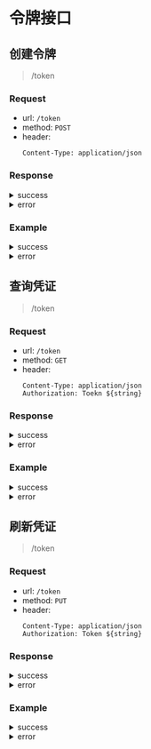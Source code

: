 # 令牌接口


## 创建令牌

> /token


### Request
 - url: `/token`
 - method: `POST`
 - header:
	```http
	Content-Type: application/json
	```

### Response

<details>
<summary>success</summary>

- status: `200`

- header:
	```http
	Content-Type: application/json
	```

- body:
	```ts
	type Body = {
		"value": string, // 令牌值
		"refresh": string, // 刷新令牌值
		"expire": string, // 过期时间
	}
	```
</details>

<details>
<summary>error</summary>

- status: `40x`
- header:
	```http
	Content-Type: application/json
	```

- body:
	```ts
	type Body = {
		"name": string, // 错误名称
		"message": string, // 错误信息
		"stack": string[] // 错误堆栈
	}
	```
</details>

### Example

<details>
<summary>success</summary>

```http
POST https://example.com/token HTTP/1.1
Content-Type: application/json

--response--------------------
HTTP/1.1 200 OK
Content-Type: application/json


{ "value": "64d9e1da6b4b0d1baebcaec3", "refresh": "64d9e1da6b4b0d1baebcaec3", "expire": "2024-01-01T00:00:00.000Z" }


```
</details>

<details>
<summary>error</summary>

```http
POST https://example.com/token HTTP/1.1
Content-Type: application/json

--response--------------------
HTTP/1.1 401 Unauthorized
Content-Type: application/json


{ "name": "Unauthorized", "message": "authentication failed", "stack": [] }


```
</details>


## 查询凭证

> /token


### Request
 - url: `/token`
 - method: `GET`
 - header:
	```http
	Content-Type: application/json
	Authorization: Toekn ${string}
	```

### Response

<details>
<summary>success</summary>

- status: `200`

- header:
	```http
	Content-Type: application/json
	```

- body:
	```ts
	type Body = {
		"expire": string, // 过期时间
		"scope": string[], // 权限范围
	}
	```
</details>

<details>
<summary>error</summary>

- status: `40x`
- header:
	```http
	Content-Type: application/json
	```

- body:
	```ts
	type Body = {
		"name": string, // 错误名称
		"message": string, // 错误信息
		"stack": string[] // 错误堆栈
	}
	```
</details>

### Example

<details>
<summary>success</summary>

```http
GET https://example.com/token HTTP/1.1
Content-Type: application/json
Authorization: Toekn 64dacec16b4b0d1baebcbf72

--response--------------------
HTTP/1.1 200 OK
Content-Type: application/json


{ "expire": "2024-01-01T00:00:00.000Z" }


```
</details>

<details>
<summary>error</summary>

```http
GET https://example.com/token HTTP/1.1
Content-Type: application/json
Authorization: Toekn 64dacec16b4b0d1baebcbf72

--response--------------------
HTTP/1.1 401 Unauthorized
Content-Type: application/json


{ "name": "Unauthorized", "message": "authentication failed", "stack": [] }


```
</details>


## 刷新凭证

> /token


### Request
 - url: `/token`
 - method: `PUT`
 - header:
	```http
	Content-Type: application/json
	Authorization: Token ${string}
	```

### Response

<details>
<summary>success</summary>

- status: `200`

- header:
	```http
	Content-Type: application/json
	```

- body:
	```ts
	type Body = {
		expire: string, // 过期时间
		refresh: string, // 刷新凭证
	}
	```
</details>

<details>
<summary>error</summary>

- status: `40x`
- header:
	```http
	Content-Type: application/json
	```

- body:
	```ts
	type Body = {
		"name": string, // 错误名称
		"message": string, // 错误信息
		"stack": string[] // 错误堆栈
	}
	```
</details>

### Example

<details>
<summary>success</summary>

```http
PUT https://example.com/token HTTP/1.1
Content-Type: application/json
Authorization: Toekn 64dacec16b4b0d1baebcbf72

--response--------------------
HTTP/1.1 200 OK
Content-Type: application/json


{ "refresh": "64dacec16b4b0d1baebcbf72", "expire": "2021-01-01T00:00:00.000Z" }


```
</details>

<details>
 <summary>error</summary>

```http
PUT https://example.com/token HTTP/1.1
Content-Type: application/json
Authorization: Toekn 64dacec16b4b0d1baebcbf72

--response--------------------
HTTP/1.1 401 Unauthorized
Content-Type: application/json


{ "name": "Unauthorized", "message": "authentication failed", "stack": [] }


```
</details>